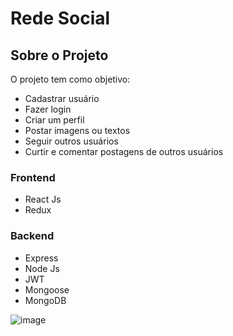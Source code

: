 # Rede Social

## Sobre o Projeto
O projeto tem como objetivo:
-  Cadastrar usuário
-  Fazer login
-  Criar um perfil
-  Postar imagens ou textos
-  Seguir outros usuários
-  Curtir e comentar postagens de outros usuários



### Frontend
- React Js
- Redux

### Backend
- Express
- Node Js
- JWT
- Mongoose
- MongoDB
  
![image](https://user-images.githubusercontent.com/121184472/230194283-8813fbb6-eb38-4c8f-b254-4098d6eaa302.png)

